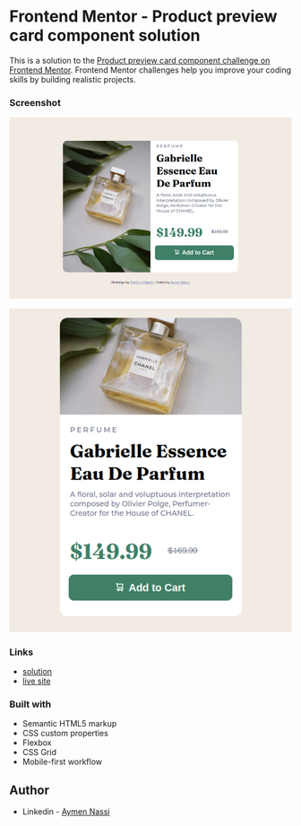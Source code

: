 # Frontend Mentor - Product preview card component solution

This is a solution to the [Product preview card component challenge on Frontend Mentor](https://www.frontendmentor.io/challenges/product-preview-card-component-GO7UmttRfa). Frontend Mentor challenges help you improve your coding skills by building realistic projects. 


### Screenshot

![](./design/screenshot-1.png)


![](./design/screenshot-2.png)


### Links

- [solution](https://your-solution-url.com)
- [live site](https://your-live-site-url.com)

### Built with

- Semantic HTML5 markup
- CSS custom properties
- Flexbox
- CSS Grid
- Mobile-first workflow

## Author

- Linkedin - [Aymen Nassi](https://www.linkedin.com/in/aymen-nassi/)
